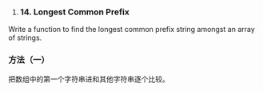 1. ### 14\. Longest Common Prefix

  Write a function to find the longest common prefix string amongst an array of strings.
  
### 方法（一）
把数组中的第一个字符串进和其他字符串逐个比较。
